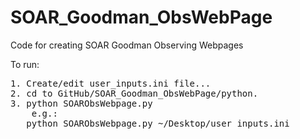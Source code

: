 # SOAR_Goodman_ObsWebPage
Code for creating SOAR Goodman Observing Webpages

To run:

<pre>
1. Create/edit user_inputs.ini file...
2. cd to GitHub/SOAR_Goodman_ObsWebPage/python.
3. python SOARObsWebpage.py <path to user_inputs.ini file>
    e.g.:
   python SOARObsWebpage.py ~/Desktop/user_inputs.ini
</pre>
